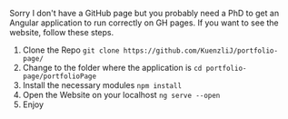 Sorry I don't have a GitHub page but you probably need a PhD to get an Angular application to run correctly on GH pages.
If you want to see the website, follow these steps.

1. Clone the Repo
   `git clone https://github.com/KuenzliJ/portfolio-page/`
2. Change to the folder where the application is
   `cd portfolio-page/portfolioPage`
3. Install the necessary modules
   `npm install`
4. Open the Website on your localhost
   `ng serve --open`
5. Enjoy
